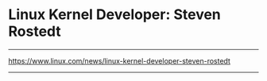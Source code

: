# Linux Kernel Developer: Steven Rostedt

***

https://www.linux.com/news/linux-kernel-developer-steven-rostedt

***

